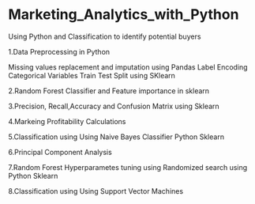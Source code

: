 # Marketing_Analytics_with_Python
Using Python and Classification to identify potential buyers

1.Data Preprocessing in Python

  Missing values replacement and imputation using Pandas
  Label Encoding Categorical Variables
  Train Test Split using SKlearn
  
2.Random Forest Classifier and Feature importance in sklearn

3.Precision, Recall,Accuracy and Confusion Matrix using Sklearn

4.Markeing Profitability Calculations

5.Classification using Using Naive Bayes Classifier Python Sklearn

6.Principal Component Analysis 

7.Random Forest Hyperparametes tuning using Randomized search using Python Sklearn

8.Classification using Using Support Vector Machines




  
